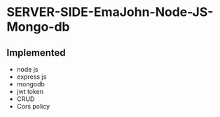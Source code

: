 # SERVER-SIDE-EmaJohn-Node-JS-Mongo-db

## Implemented 
- node js
- express js
- mongodb
- jwt token
- CRUD
- Cors policy
